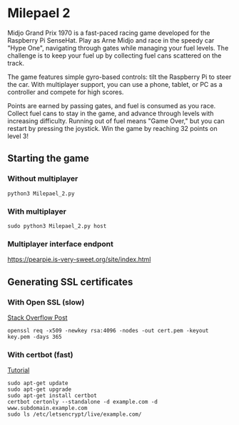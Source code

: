 # Milepael 2
Midjo Grand Prix 1970 is a fast-paced racing game developed for the Raspberry Pi SenseHat. Play as Arne Midjo and race in the speedy car "Hype One", navigating through gates while managing your fuel levels. The challenge is to keep your fuel up by collecting fuel cans scattered on the track.

The game features simple gyro-based controls: tilt the Raspberry Pi to steer the car. With multiplayer support, you can use a phone, tablet, or PC as a controller and compete for high scores.

Points are earned by passing gates, and fuel is consumed as you race. Collect fuel cans to stay in the game, and advance through levels with increasing difficulty. Running out of fuel means "Game Over," but you can restart by pressing the joystick. Win the game by reaching 32 points on level 3!


## Starting the game
### Without multiplayer
```console
python3 Milepael_2.py
```
### With multiplayer
```console
sudo python3 Milepael_2.py host
```
### Multiplayer interface endpont
https://pearpie.is-very-sweet.org/site/index.html


## Generating SSL certificates
### With Open SSL (slow)
[Stack Overflow Post](https://stackoverflow.com/questions/29458548/can-you-add-https-functionality-to-a-python-flask-web-server)
```console
openssl req -x509 -newkey rsa:4096 -nodes -out cert.pem -keyout key.pem -days 365
```
### With certbot (fast)
[Tutorial](https://pimylifeup.com/raspberry-pi-ssl-lets-encrypt/)
```console
sudo apt-get update
sudo apt-get upgrade
sudo apt-get install certbot
certbot certonly --standalone -d example.com -d www.subdomain.example.com
sudo ls /etc/letsencrypt/live/example.com/
```
